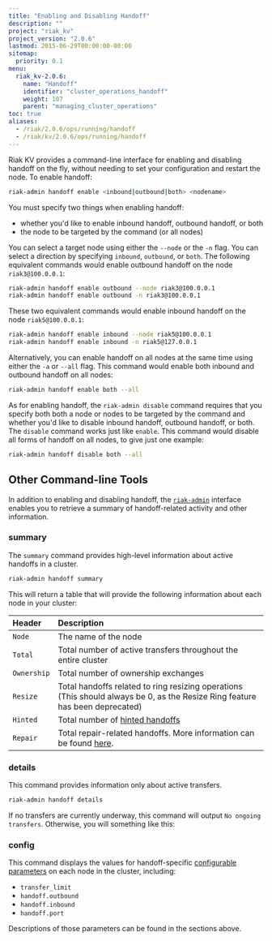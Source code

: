 ```yaml
---
title: "Enabling and Disabling Handoff"
description: ""
project: "riak_kv"
project_version: "2.0.6"
lastmod: 2015-06-29T00:00:00-00:00
sitemap:
  priority: 0.1
menu:
  riak_kv-2.0.6:
    name: "Handoff"
    identifier: "cluster_operations_handoff"
    weight: 107
    parent: "managing_cluster_operations"
toc: true
aliases:
  - /riak/2.0.6/ops/running/handoff
  - /riak/kv/2.0.6/ops/running/handoff
---
```


Riak KV provides a command-line interface for enabling and disabling handoff on the fly, without needing to set your configuration and restart the node. To
enable handoff:

```bash
riak-admin handoff enable <inbound|outbound|both> <nodename>
```

You must specify two things when enabling handoff:

* whether you'd like to enable inbound handoff, outbound handoff, or
    both
* the node to be targeted by the command (or all nodes)

You can select a target node using either the `--node` or the `-n` flag.
You can select a direction by specifying `inbound`, `outbound`, or
`both`. The following equivalent commands would enable outbound handoff
on the node `riak3@100.0.0.1`:

```bash
riak-admin handoff enable outbound --node riak3@100.0.0.1
riak-admin handoff enable outbound -n riak3@100.0.0.1
```

These two equivalent commands would enable inbound handoff on the node
`riak5@100.0.0.1`:

```bash
riak-admin handoff enable inbound --node riak5@100.0.0.1
riak-admin handoff enable inbound -n riak5@127.0.0.1
```

Alternatively, you can enable handoff on all nodes at the same time
using either the `-a` or `--all` flag. This command would enable both
inbound and outbound handoff on all nodes:

```bash
riak-admin handoff enable both --all
```

As for enabling handoff, the `riak-admin disable` command requires that
you specify both both a node or nodes to be targeted by the command and
whether you'd like to disable inbound handoff, outbound handoff, or
both. The `disable` command works just like `enable`. This command
would disable all forms of handoff on all nodes, to give just one
example:

```bash
riak-admin handoff disable both --all
```

## Other Command-line Tools

In addition to enabling and disabling handoff, the
[`riak-admin`]({{<baseurl>}}riak/kv/2.0.6/using/admin/riak-admin/) interface enables you to
retrieve a summary of handoff-related activity and other information.

### summary

The `summary` command provides high-level information about active
handoffs in a cluster.

```bash
riak-admin handoff summary
```

This will return a table that will provide the following information
about each node in your cluster:

Header | Description
:------|:-----------
`Node` | The name of the node
`Total` | Total number of active transfers throughout the entire cluster
`Ownership` | Total number of ownership exchanges
`Resize` | Total handoffs related to ring resizing operations (This should always be 0, as the Resize Ring feature has been deprecated)
`Hinted` | Total number of [hinted handoffs](../../reference/handoff#types-of-handoff)
`Repair` | Total repair-related handoffs. More information can be found [here](https://github.com/basho/riak_core/commit/036e409eb83903315dd43a37c7a93c9256863807).

### details

This command provides information only about active transfers.

```bash
riak-admin handoff details
```

If no transfers are currently underway, this command will output `No
ongoing transfers`. Otherwise, you will something like this:

### config

This command displays the values for handoff-specific [configurable parameters]({{<baseurl>}}riak/kv/2.0.6/configuring/reference/#intra-cluster-handoff) on each node in
the cluster, including:

* `transfer_limit`
* `handoff.outbound`
* `handoff.inbound`
* `handoff.port`

Descriptions of those parameters can be found in the sections above.
